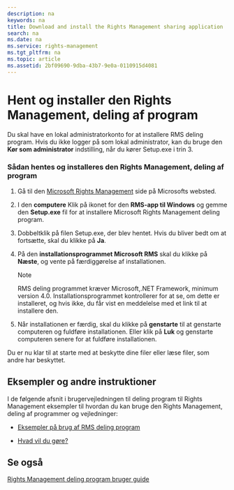```yaml
---
description: na
keywords: na
title: Download and install the Rights Management sharing application
search: na
ms.date: na
ms.service: rights-management
ms.tgt_pltfrm: na
ms.topic: article
ms.assetid: 2bf09690-9dba-43b7-9e0a-0110915d4081
---
```

# Hent og installer den Rights Management, deling af program
Du skal have en lokal administratorkonto for at installere RMS deling program. Hvis du ikke logger på som lokal administrator, kan du bruge den **Kør som administrator** indstilling, når du kører Setup.exe i trin 3.

### Sådan hentes og installeres den Rights Management, deling af program

1.  Gå til den [Microsoft Rights Management](http://go.microsoft.com/fwlink/?LinkId=303970) side på Microsofts websted.

2.  I den **computere** Klik på ikonet for den **RMS-app til Windows** og gemme den **Setup.exe** fil for at installere Microsoft Rights Management deling program.

3.  Dobbeltklik på filen Setup.exe, der blev hentet. Hvis du bliver bedt om at fortsætte, skal du klikke på **Ja**.

4.  På den **installationsprogrammet Microsoft RMS** skal du klikke på **Næste**, og vente på færdiggørelse af installationen.

    > [!NOTE]
    > RMS deling programmet kræver Microsoft,.NET Framework, minimum version 4.0. Installationsprogrammet kontrollerer for at se, om dette er installeret, og hvis ikke, du får vist en meddelelse med et link til at installere den.

5.  Når installationen er færdig, skal du klikke på **genstarte** til at genstarte computeren og fuldføre installationen. Eller klik på **Luk** og genstarte computeren senere for at fuldføre installationen.

Du er nu klar til at starte med at beskytte dine filer eller læse filer, som andre har beskyttet.

## Eksempler og andre instruktioner
I de følgende afsnit i brugervejledningen til deling program til Rights Management eksempler til hvordan du kan bruge den Rights Management, deling af programmer og vejledninger:

-   [Eksempler på brug af RMS deling program](../Topic/Rights_Management_sharing_application_user_guide.md#BKMK_SharingExamples)

-   [Hvad vil du gøre?](../Topic/Rights_Management_sharing_application_user_guide.md#BKMK_SharingInstructions)

## Se også
[Rights Management deling program bruger guide](../Topic/Rights_Management_sharing_application_user_guide.md)

